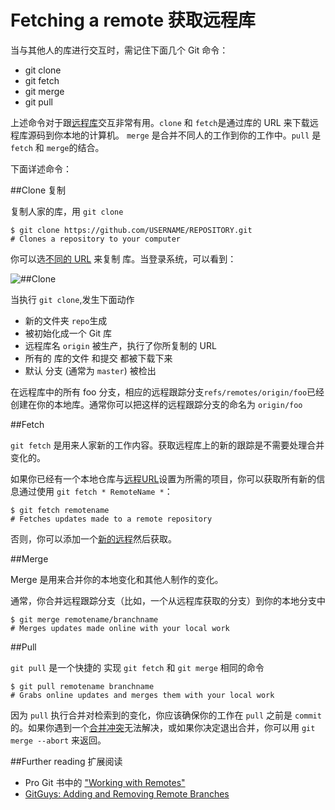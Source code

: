 Fetching a remote 获取远程库
===========

当与其他人的库进行交互时，需记住下面几个 Git 命令：

* git clone
* git fetch
* git merge
* git pull

上述命令对于跟[远程库](https://help.github.com/articles/about-remote-repositories)交互非常有用。`clone` 和 `fetch`是通过库的 URL 来下载远程库源码到你本地的计算机。 `merge` 是合并不同人的工作到你的工作中。`pull` 是 `fetch` 和 `merge`的结合。

下面详述命令：

##Clone 复制

复制人家的库，用 `git clone`

	$ git clone https://github.com/USERNAME/REPOSITORY.git
	# Clones a repository to your computer

你可以选[不同的 URL](https://help.github.com/articles/which-remote-url-should-i-use) 来复制 库。当登录系统，可以看到：

![##Clone ](https://help.github.com/assets/images/help/repository/remotes-url.png)

当执行 `git clone`,发生下面动作
* 新的文件夹 `repo`生成
* 被初始化成一个 Git 库
* 远程库名 `origin` 被生产，执行了你所复制的 URL
* 所有的 库的文件 和提交 都被下载下来
* 默认 分支 (通常为 `master`) 被检出

在远程库中的所有 foo 分支，相应的远程跟踪分支`refs/remotes/origin/foo`已经创建在你的本地库。通常你可以把这样的远程跟踪分支的命名为 `origin/foo`

##Fetch

`git fetch` 是用来人家新的工作内容。获取远程库上的新的跟踪是不需要处理合并变化的。

如果你已经有一个本地仓库与[远程URL](https://help.github.com/articles/adding-a-remote)设置为所需的项目，你可以获取所有新的信息通过使用 `git fetch * RemoteName *`：

	$ git fetch remotename
	# Fetches updates made to a remote repository

否则，你可以添加一个[新的远程](https://help.github.com/articles/adding-a-remote)然后获取。

##Merge

Merge 是用来合并你的本地变化和其他人制作的变化。

通常，你合并远程跟踪分支（比如，一个从远程库获取的分支）到你的本地分支中
	
	$ git merge remotename/branchname
	# Merges updates made online with your local work

##Pull

`git pull` 是一个快捷的 实现 `git fetch` 和 `git merge` 相同的命令

	$ git pull remotename branchname
	# Grabs online updates and merges them with your local work

因为 `pull` 执行合并对检索到的变化，你应该确保你的工作在 `pull` 之前是 `commit` 的。如果你遇到一个[合并冲突](https://help.github.com/articles/resolving-a-merge-conflict-from-the-command-line)无法解决，或如果你决定退出合并，你可以用 `git merge --abort` 来返回。

##Further reading 扩展阅读

* Pro Git 书中的 ["Working with Remotes"](http://git-scm.com/book/en/Git-Basics-Working-with-Remotes)
* [GitGuys: Adding and Removing Remote Branches](http://www.gitguys.com/topics/adding-and-removing-remote-branches/)